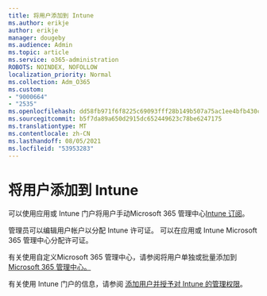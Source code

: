 ```yaml
---
title: 将用户添加到 Intune
ms.author: erikje
author: erikje
manager: dougeby
ms.audience: Admin
ms.topic: article
ms.service: o365-administration
ROBOTS: NOINDEX, NOFOLLOW
localization_priority: Normal
ms.collection: Adm_O365
ms.custom:
- "9000664"
- "2535"
ms.openlocfilehash: dd58fb971f6f8225c69093fff28b149b507a75ac1ee4bfb430c919fddd317b52
ms.sourcegitcommit: b5f7da89a650d2915dc652449623c78be6247175
ms.translationtype: MT
ms.contentlocale: zh-CN
ms.lasthandoff: 08/05/2021
ms.locfileid: "53953283"
---
```

# <a name="add-users-to-intune"></a>将用户添加到 Intune

可以使用应用或 Intune 门户将用户手动Microsoft 365 管理中心[Intune 订阅](https://portal.azure.com/#blade/Microsoft_Intune_DeviceSettings/ExtensionLandingBlade/overview)。 [](https://admin.microsoft.com/)

管理员可以编辑用户帐户以分配 Intune 许可证。 可以在应用或 Intune Microsoft 365 管理中心分配许可证。

有关使用自定义Microsoft 365 管理中心，请参阅将用户单独或批量添加到[Microsoft 365 管理中心。](https://support.office.com/article/Add-users-individually-or-in-bulk-to-Office-365-Admin-Help-1970f7d6-03b5-442f-b385-5880b9c256ec)

有关使用 Intune 门户的信息，请参阅 [添加用户并授予对 Intune 的管理权限](https://docs.microsoft.com/intune/fundamentals/users-add)。